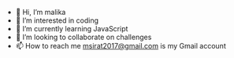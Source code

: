 - 👋 Hi, I’m malika
- 👀 I’m interested in coding 
- 🌱 I’m currently learning JavaScript 
- 💞️ I’m looking to collaborate on challenges
- 📫 How to reach me 
msirat2017@gmail.com is my Gmail account 

<!---
malika994/malika994 is a ✨ special ✨ repository because its `README.md` (this file) appears on your GitHub profile.
You can click the Preview link to take a look at your changes.
--->

